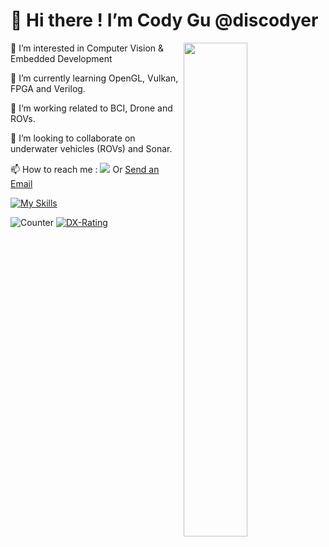 # 👋 Hi there ! I’m Cody Gu @discodyer 

<a href="https://github.com/discodyer?tab=repositories" >
  <img align=right width="45%" src="https://github-readme-stats.vercel.app/api?username=discodyer&show_icons=true&theme=calm" />
</a>

👀 I’m interested in Computer Vision & Embedded Development
  
🌱 I’m currently learning OpenGL, Vulkan, FPGA and Verilog.
  
🧳 I‘m working related to BCI, Drone and ROVs.
  
💞️ I’m looking to collaborate on underwater vehicles (ROVs) and Sonar.
  
📫 How to reach me : [![](https://img.shields.io/badge/Telegram-@codygua-green.svg)](https://t.me/s/cody2333) Or <a href = "mailto: cody23333@gmail.com">Send an Email</a>

[![My Skills](https://skillicons.dev/icons?i=c,cpp,cmake,linux,ros,arduino,opencv,git,raspberrypi,bash,md,nodejs,py,qt,vscode,vim,react,gatsby,nginx,wordpress,blender,unity,github,gitlab,matlab,aws,cloudflare,vercel,bots,workers)](https://skillicons.dev)

![Counter](https://komarev.com/ghpvc/?username=discodyer)
[![DX-Rating](https://dxrating.luoling.moe/api/genImage/cody2333)](https://github.com/luoling8192/dxrating)
